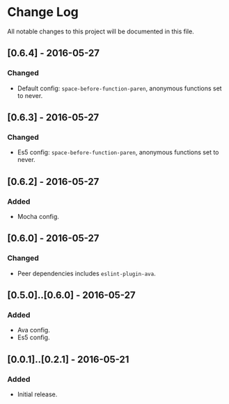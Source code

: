 # Change Log
All notable changes to this project will be documented in this file.

## [0.6.4] - 2016-05-27
### Changed
- Default config: `space-before-function-paren`, anonymous functions set to never.

## [0.6.3] - 2016-05-27
### Changed
- Es5 config: `space-before-function-paren`, anonymous functions set to never.

## [0.6.2] - 2016-05-27
### Added
- Mocha config.

## [0.6.0] - 2016-05-27
### Changed
- Peer dependencies includes `eslint-plugin-ava`.

## [0.5.0]..[0.6.0] - 2016-05-27
### Added
- Ava config.
- Es5 config.

## [0.0.1]..[0.2.1] - 2016-05-21
### Added
- Initial release.
